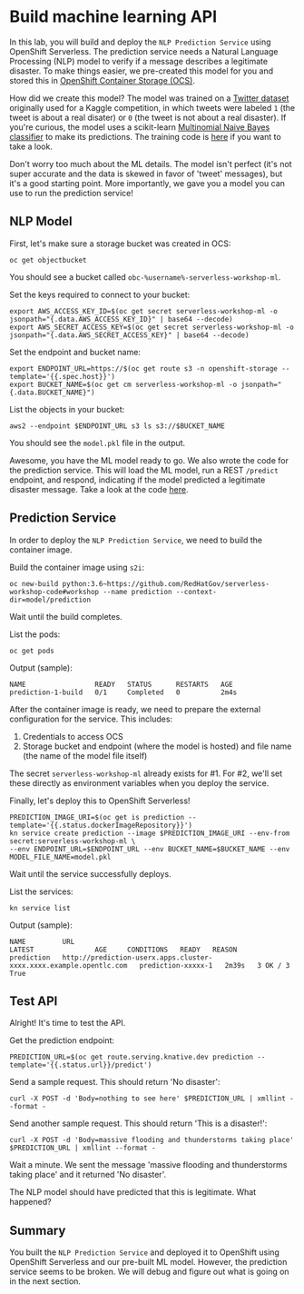 # Build machine learning API

In this lab, you will build and deploy the `NLP Prediction Service` using OpenShift Serverless.  The prediction service needs a Natural Language Processing (NLP) model to verify if a message describes a legitimate disaster.  To make things easier, we pre-created this model for you and stored this in [OpenShift Container Storage (OCS)][1].  

How did we create this model?  The model was trained on a [Twitter dataset][2] originally used for a Kaggle competition, in which tweets were labeled `1` (the tweet is about a real disater) or `0` (the tweet is not about a real disaster).  If you're curious, the model uses a scikit-learn [Multinomial Naive Bayes classifier][3] to make its predictions.  The training code is [here][4] if you want to take a look.

Don't worry too much about the ML details.  The model isn't perfect (it's not super accurate and the data is skewed in favor of 'tweet' messages), but it's a good starting point.  More importantly, we gave you a model you can use to run the prediction service!

## NLP Model

First, let's make sure a storage bucket was created in OCS:

```execute
oc get objectbucket
```

You should see a bucket called `obc-%username%-serverless-workshop-ml`.

Set the keys required to connect to your bucket:

```execute
export AWS_ACCESS_KEY_ID=$(oc get secret serverless-workshop-ml -o jsonpath="{.data.AWS_ACCESS_KEY_ID}" | base64 --decode)
export AWS_SECRET_ACCESS_KEY=$(oc get secret serverless-workshop-ml -o jsonpath="{.data.AWS_SECRET_ACCESS_KEY}" | base64 --decode)
```

Set the endpoint and bucket name:

```execute
export ENDPOINT_URL=https://$(oc get route s3 -n openshift-storage --template='{{.spec.host}}')
export BUCKET_NAME=$(oc get cm serverless-workshop-ml -o jsonpath="{.data.BUCKET_NAME}")
```

List the objects in your bucket:

```execute
aws2 --endpoint $ENDPOINT_URL s3 ls s3://$BUCKET_NAME
```

You should see the `model.pkl` file in the output.

Awesome, you have the ML model ready to go.  We also wrote the code for the prediction service.  This will load the ML model, run a REST `/predict` endpoint, and respond, indicating if the model predicted a legitimate disaster message.  Take a look at the code [here][5].

## Prediction Service

In order to deploy the `NLP Prediction Service`, we need to build the container image.

Build the container image using `s2i`:

```execute
oc new-build python:3.6~https://github.com/RedHatGov/serverless-workshop-code#workshop --name prediction --context-dir=model/prediction
```

Wait until the build completes.

List the pods:

```execute
oc get pods
```

Output (sample):
```
NAME                 READY   STATUS      RESTARTS   AGE
prediction-1-build   0/1     Completed   0          2m4s
```

After the container image is ready, we need to prepare the external configuration for the service.  This includes:

1. Credentials to access OCS
2. Storage bucket and endpoint (where the model is hosted) and file name (the name of the model file itself)

The secret `serverless-workshop-ml` already exists for #1.  For #2, we'll set these directly as environment variables when you deploy the service.

Finally, let's deploy this to OpenShift Serverless!

```execute
PREDICTION_IMAGE_URI=$(oc get is prediction --template='{{.status.dockerImageRepository}}')
kn service create prediction --image $PREDICTION_IMAGE_URI --env-from secret:serverless-workshop-ml \
--env ENDPOINT_URL=$ENDPOINT_URL --env BUCKET_NAME=$BUCKET_NAME --env MODEL_FILE_NAME=model.pkl
```

Wait until the service successfully deploys.

List the services:

```execute
kn service list
```

Output (sample):
```
NAME         URL                                                                  LATEST               AGE     CONDITIONS   READY   REASON
prediction   http://prediction-userx.apps.cluster-xxxx.xxxx.example.opentlc.com   prediction-xxxxx-1   2m39s   3 OK / 3     True    
```

## Test API

Alright!  It's time to test the API.

Get the prediction endpoint:

```execute
PREDICTION_URL=$(oc get route.serving.knative.dev prediction --template='{{.status.url}}/predict')
```

Send a sample request.  This should return 'No disaster':

```execute
curl -X POST -d 'Body=nothing to see here' $PREDICTION_URL | xmllint --format -
```

Send another sample request.  This should return 'This is a disaster!':

```execute
curl -X POST -d 'Body=massive flooding and thunderstorms taking place' $PREDICTION_URL | xmllint --format -
```

Wait a minute.  We sent the message 'massive flooding and thunderstorms taking place' and it returned 'No disaster'.  

The NLP model should have predicted that this is legitimate.  What happened?

## Summary

You built the `NLP Prediction Service` and deployed it to OpenShift using OpenShift Serverless and our pre-built ML model.  However, the prediction service seems to be broken.  We will debug and figure out what is going on in the next section.

[1]: https://www.redhat.com/en/technologies/cloud-computing/openshift-container-storage
[2]: https://www.kaggle.com/vbmokin/nlp-with-disaster-tweets-cleaning-data
[3]: https://scikit-learn.org/stable/modules/generated/sklearn.naive_bayes.MultinomialNB.html
[4]: https://github.com/RedHatGov/serverless-workshop-code/blob/workshop/model/training/train.py
[5]: https://github.com/RedHatGov/serverless-workshop-code/blob/workshop/model/prediction/prediction.py